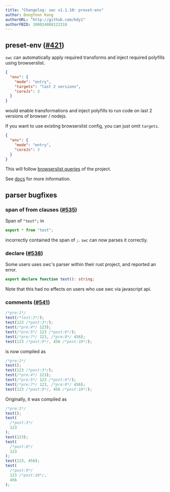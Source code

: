 ```yaml
---
title: "Changelog: swc v1.1.10: preset-env"
author: DongYoon Kang
authorURL: "http://github.com/kdy1"
authorFBID: 100024888122318
---
```


## preset-env ([#421](https://github.com/swc-project/swc/issues/421))

`swc` can automatically apply required transforms and inject required polyfills using browserslist.

```json
{
  "env": {
    "mode": "entry",
    "targets": "last 2 versions",
    "coreJs": 3
  }
}
```

would enable transformations and inject polyfills to run code on last 2 versions of browser / nodejs.

If you want to use existing browserslist config, you can just omit `targets`.

```json
{
  "env": {
    "mode": "entry",
    "coreJs": 3
  }
}
```

This will follow [browserslist queries](https://github.com/browserslist/browserslist#queries) of the project.

See [docs](/docs/preset-env#options) for more information.

## parser bugfixes

### span of from clauses ([#535](https://github.com/swc-project/swc/issues/535))

Span of `"test";` in

```js
export * from "test";
```

incorrectly contained the span of `;`. `swc` can now parses it correctly.

### declare ([#538](https://github.com/swc-project/swc/issues/538))

Some users uses swc's parser within their rust project, and reported an error.

```ts
export declare function test(): string;
```

Note that this had no effects on users who use swc via javascript api.

### comments ([#541](https://github.com/swc-project/swc/pull/541))

```js
/*pre:1*/
test(/*lost:2*/);
test(123 /*post:3*/);
test(/*pre:4*/ 123);
test(/*pre:5*/ 123 /*post:6*/);
test(/*pre:7*/ 123, /*pre:8*/ 456);
test(123 /*post:9*/, 456 /*post:10*/);
```

is now compiled as

```js
/*pre:1*/
test();
test(123 /*post:3*/);
test(/*pre:4*/ 123);
test(/*pre:5*/ 123 /*post:6*/);
test(/*pre:7*/ 123, /*pre:8*/ 456);
test(123 /*post:9*/, 456 /*post:10*/);
```

Originally, it was compiled as

```js
/*pre:1*/
test();
test(
  /*post:3*/
  123
);
test(123);
test(
  /*post:6*/
  123
);
test(123, 456);
test(
  /*post:9*/
  123 /*post:10*/,
  456
);
```
